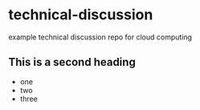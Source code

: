# technical-discussion
example technical discussion repo for cloud computing

## This is a second heading

* one
* two
* three
